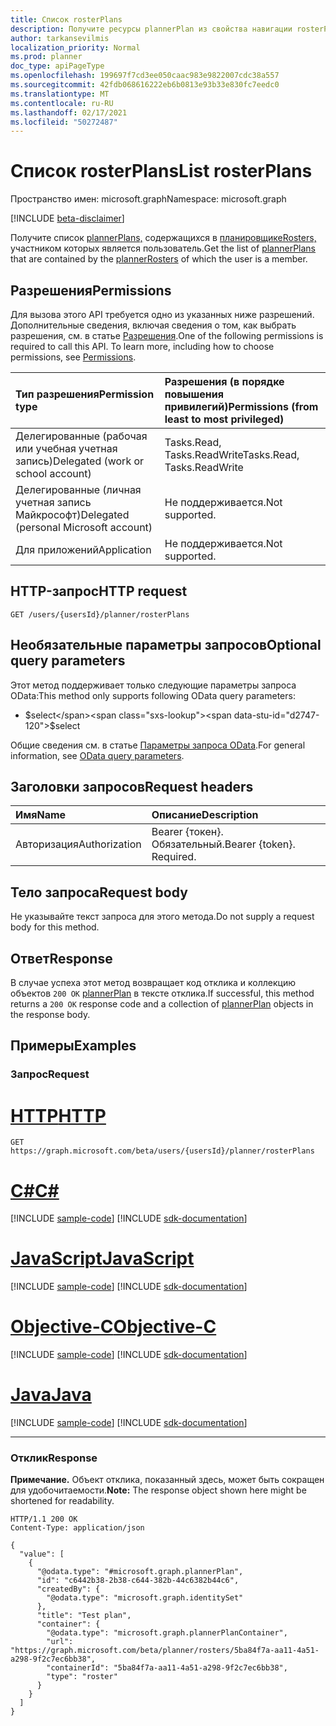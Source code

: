 ```yaml
---
title: Список rosterPlans
description: Получите ресурсы plannerPlan из свойства навигации rosterPlans.
author: tarkansevilmis
localization_priority: Normal
ms.prod: planner
doc_type: apiPageType
ms.openlocfilehash: 199697f7cd3ee050caac983e9822007cdc38a557
ms.sourcegitcommit: 42fdb068616222eb6b0813e93b33e830fc7eedc0
ms.translationtype: MT
ms.contentlocale: ru-RU
ms.lasthandoff: 02/17/2021
ms.locfileid: "50272487"
---
```

# <a name="list-rosterplans"></a><span data-ttu-id="d2747-103">Список rosterPlans</span><span class="sxs-lookup"><span data-stu-id="d2747-103">List rosterPlans</span></span>
<span data-ttu-id="d2747-104">Пространство имен: microsoft.graph</span><span class="sxs-lookup"><span data-stu-id="d2747-104">Namespace: microsoft.graph</span></span>

[!INCLUDE [beta-disclaimer](../../includes/beta-disclaimer.md)]

<span data-ttu-id="d2747-105">Получите список [plannerPlans,](../resources/plannerplan.md) содержащихся в [планировщикеRosters,](../resources/plannerroster.md) участником которых является пользователь.</span><span class="sxs-lookup"><span data-stu-id="d2747-105">Get the list of [plannerPlans](../resources/plannerplan.md) that are contained by the [plannerRosters](../resources/plannerroster.md) of which the user is a member.</span></span>

## <a name="permissions"></a><span data-ttu-id="d2747-106">Разрешения</span><span class="sxs-lookup"><span data-stu-id="d2747-106">Permissions</span></span>
<span data-ttu-id="d2747-p101">Для вызова этого API требуется одно из указанных ниже разрешений. Дополнительные сведения, включая сведения о том, как выбрать разрешения, см. в статье [Разрешения](/graph/permissions-reference).</span><span class="sxs-lookup"><span data-stu-id="d2747-p101">One of the following permissions is required to call this API. To learn more, including how to choose permissions, see [Permissions](/graph/permissions-reference).</span></span>

|<span data-ttu-id="d2747-109">Тип разрешения</span><span class="sxs-lookup"><span data-stu-id="d2747-109">Permission type</span></span>|<span data-ttu-id="d2747-110">Разрешения (в порядке повышения привилегий)</span><span class="sxs-lookup"><span data-stu-id="d2747-110">Permissions (from least to most privileged)</span></span>|
|:---|:---|
|<span data-ttu-id="d2747-111">Делегированные (рабочая или учебная учетная запись)</span><span class="sxs-lookup"><span data-stu-id="d2747-111">Delegated (work or school account)</span></span>|<span data-ttu-id="d2747-112">Tasks.Read, Tasks.ReadWrite</span><span class="sxs-lookup"><span data-stu-id="d2747-112">Tasks.Read, Tasks.ReadWrite</span></span>|
|<span data-ttu-id="d2747-113">Делегированные (личная учетная запись Майкрософт)</span><span class="sxs-lookup"><span data-stu-id="d2747-113">Delegated (personal Microsoft account)</span></span>|<span data-ttu-id="d2747-114">Не поддерживается.</span><span class="sxs-lookup"><span data-stu-id="d2747-114">Not supported.</span></span>|
|<span data-ttu-id="d2747-115">Для приложений</span><span class="sxs-lookup"><span data-stu-id="d2747-115">Application</span></span>|<span data-ttu-id="d2747-116">Не поддерживается.</span><span class="sxs-lookup"><span data-stu-id="d2747-116">Not supported.</span></span>|

## <a name="http-request"></a><span data-ttu-id="d2747-117">HTTP-запрос</span><span class="sxs-lookup"><span data-stu-id="d2747-117">HTTP request</span></span>

<!-- {
  "blockType": "ignored"
}
-->
``` http
GET /users/{usersId}/planner/rosterPlans
```

## <a name="optional-query-parameters"></a><span data-ttu-id="d2747-118">Необязательные параметры запросов</span><span class="sxs-lookup"><span data-stu-id="d2747-118">Optional query parameters</span></span>
<span data-ttu-id="d2747-119">Этот метод поддерживает только следующие параметры запроса OData:</span><span class="sxs-lookup"><span data-stu-id="d2747-119">This method only supports following OData query parameters:</span></span>

- <span data-ttu-id="d2747-120">$select</span><span class="sxs-lookup"><span data-stu-id="d2747-120">$select</span></span>

<span data-ttu-id="d2747-121">Общие сведения см. в статье [Параметры запроса OData](/graph/query-parameters).</span><span class="sxs-lookup"><span data-stu-id="d2747-121">For general information, see [OData query parameters](/graph/query-parameters).</span></span>

## <a name="request-headers"></a><span data-ttu-id="d2747-122">Заголовки запросов</span><span class="sxs-lookup"><span data-stu-id="d2747-122">Request headers</span></span>
|<span data-ttu-id="d2747-123">Имя</span><span class="sxs-lookup"><span data-stu-id="d2747-123">Name</span></span>|<span data-ttu-id="d2747-124">Описание</span><span class="sxs-lookup"><span data-stu-id="d2747-124">Description</span></span>|
|:---|:---|
|<span data-ttu-id="d2747-125">Авторизация</span><span class="sxs-lookup"><span data-stu-id="d2747-125">Authorization</span></span>|<span data-ttu-id="d2747-p102">Bearer {токен}. Обязательный.</span><span class="sxs-lookup"><span data-stu-id="d2747-p102">Bearer {token}. Required.</span></span>|

## <a name="request-body"></a><span data-ttu-id="d2747-128">Тело запроса</span><span class="sxs-lookup"><span data-stu-id="d2747-128">Request body</span></span>
<span data-ttu-id="d2747-129">Не указывайте текст запроса для этого метода.</span><span class="sxs-lookup"><span data-stu-id="d2747-129">Do not supply a request body for this method.</span></span>

## <a name="response"></a><span data-ttu-id="d2747-130">Ответ</span><span class="sxs-lookup"><span data-stu-id="d2747-130">Response</span></span>

<span data-ttu-id="d2747-131">В случае успеха этот метод возвращает код отклика и коллекцию объектов `200 OK` [plannerPlan](../resources/plannerplan.md) в тексте отклика.</span><span class="sxs-lookup"><span data-stu-id="d2747-131">If successful, this method returns a `200 OK` response code and a collection of [plannerPlan](../resources/plannerplan.md) objects in the response body.</span></span>

## <a name="examples"></a><span data-ttu-id="d2747-132">Примеры</span><span class="sxs-lookup"><span data-stu-id="d2747-132">Examples</span></span>

### <a name="request"></a><span data-ttu-id="d2747-133">Запрос</span><span class="sxs-lookup"><span data-stu-id="d2747-133">Request</span></span>

# <a name="http"></a>[<span data-ttu-id="d2747-134">HTTP</span><span class="sxs-lookup"><span data-stu-id="d2747-134">HTTP</span></span>](#tab/http)
<!-- {
  "blockType": "request",
  "name": "list_plannerplan"
}
-->
``` http
GET https://graph.microsoft.com/beta/users/{usersId}/planner/rosterPlans
```
# <a name="c"></a>[<span data-ttu-id="d2747-135">C#</span><span class="sxs-lookup"><span data-stu-id="d2747-135">C#</span></span>](#tab/csharp)
[!INCLUDE [sample-code](../includes/snippets/csharp/list-plannerplan-csharp-snippets.md)]
[!INCLUDE [sdk-documentation](../includes/snippets/snippets-sdk-documentation-link.md)]

# <a name="javascript"></a>[<span data-ttu-id="d2747-136">JavaScript</span><span class="sxs-lookup"><span data-stu-id="d2747-136">JavaScript</span></span>](#tab/javascript)
[!INCLUDE [sample-code](../includes/snippets/javascript/list-plannerplan-javascript-snippets.md)]
[!INCLUDE [sdk-documentation](../includes/snippets/snippets-sdk-documentation-link.md)]

# <a name="objective-c"></a>[<span data-ttu-id="d2747-137">Objective-C</span><span class="sxs-lookup"><span data-stu-id="d2747-137">Objective-C</span></span>](#tab/objc)
[!INCLUDE [sample-code](../includes/snippets/objc/list-plannerplan-objc-snippets.md)]
[!INCLUDE [sdk-documentation](../includes/snippets/snippets-sdk-documentation-link.md)]

# <a name="java"></a>[<span data-ttu-id="d2747-138">Java</span><span class="sxs-lookup"><span data-stu-id="d2747-138">Java</span></span>](#tab/java)
[!INCLUDE [sample-code](../includes/snippets/java/list-plannerplan-java-snippets.md)]
[!INCLUDE [sdk-documentation](../includes/snippets/snippets-sdk-documentation-link.md)]

---



### <a name="response"></a><span data-ttu-id="d2747-139">Отклик</span><span class="sxs-lookup"><span data-stu-id="d2747-139">Response</span></span>
<span data-ttu-id="d2747-140">**Примечание.** Объект отклика, показанный здесь, может быть сокращен для удобочитаемости.</span><span class="sxs-lookup"><span data-stu-id="d2747-140">**Note:** The response object shown here might be shortened for readability.</span></span>
<!-- {
  "blockType": "response",
  "truncated": true,
  "@odata.type": "Collection(microsoft.graph.plannerPlan)"
}
-->
``` http
HTTP/1.1 200 OK
Content-Type: application/json

{
  "value": [
    {
      "@odata.type": "#microsoft.graph.plannerPlan",
      "id": "c6442b38-2b38-c644-382b-44c6382b44c6",
      "createdBy": {
        "@odata.type": "microsoft.graph.identitySet"
      },
      "title": "Test plan",
      "container": {
        "@odata.type": "microsoft.graph.plannerPlanContainer",
        "url": "https://graph.microsoft.com/beta/planner/rosters/5ba84f7a-aa11-4a51-a298-9f2c7ec6bb38",
        "containerId": "5ba84f7a-aa11-4a51-a298-9f2c7ec6bb38",
        "type": "roster"
      }
    }
  ]
}
```

